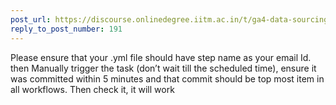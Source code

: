 ```yaml
---
post_url: https://discourse.onlinedegree.iitm.ac.in/t/ga4-data-sourcing-discussion-thread-tds-jan-2025/165959/193
reply_to_post_number: 191
---
```

Please ensure that your .yml file should have step name as your email Id. then Manually trigger the task (don’t wait till the scheduled time), ensure it was committed within 5 minutes and that commit should be top most item in all workflows. Then check it, it will work